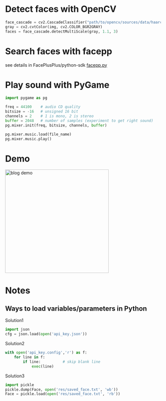 # Detect faces with OpenCV
```python
face_cascade = cv2.CascadeClassifier("path/to/opencv/sources/data/haarcascades/haarcascade_frontalface_alt.xml")
gray = cv2.cvtColor(img, cv2.COLOR_BGR2GRAY)
faces = face_cascade.detectMultiScale(gray, 1.1, 3)

```
# Search faces with facepp

see details in FacePlusPlus/python-sdk [facepp.py](https://github.com/FacePlusPlus/python-sdk/blob/master/python-sdk/facepp.py)
# Play sound with PyGame
```python
import pygame as pg

freq = 44100    # audio CD quality
bitsize = -16   # unsigned 16 bit
channels = 2    # 1 is mono, 2 is stereo
buffer = 2048   # number of samples (experiment to get right sound)
pg.mixer.init(freq, bitsize, channels, buffer)

pg.mixer.music.load(file_name)
pg.mixer.music.play()
```
# Demo
<img src="https://wx2.sinaimg.cn/large/9f1c5669ly1fk6jhk73c2g20f40hqb2d.gif" width="335px" alt="blog demo"/>

# Notes
## Ways to load variables/parameters in Python
Solution1

```python
import json
cfg = json.load(open('api_key.json'))
```

Solution2
```python
with open('api_key.config','r') as f:
    for line in f:
        if line:          # skip blank line
            exec(line)
```

Solution3
```python
import pickle
pickle.dump(Face, open('res/saved_face.txt', 'wb'))
Face = pickle.load(open('res/saved_face.txt', 'rb'))

```
